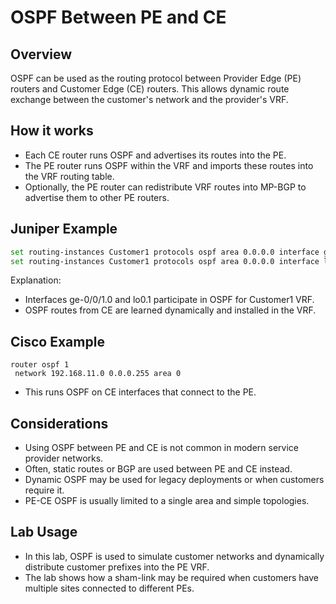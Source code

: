 # OSPF Between PE and CE

## Overview

OSPF can be used as the routing protocol between Provider Edge (PE) routers and Customer Edge (CE) routers. This allows dynamic route exchange between the customer's network and the provider's VRF.

## How it works

* Each CE router runs OSPF and advertises its routes into the PE.
* The PE router runs OSPF within the VRF and imports these routes into the VRF routing table.
* Optionally, the PE router can redistribute VRF routes into MP-BGP to advertise them to other PE routers.

## Juniper Example

```bash
set routing-instances Customer1 protocols ospf area 0.0.0.0 interface ge-0/0/1.0
set routing-instances Customer1 protocols ospf area 0.0.0.0 interface lo0.1
```

Explanation:

* Interfaces ge-0/0/1.0 and lo0.1 participate in OSPF for Customer1 VRF.
* OSPF routes from CE are learned dynamically and installed in the VRF.

## Cisco Example

```shell
router ospf 1
 network 192.168.11.0 0.0.0.255 area 0
```

* This runs OSPF on CE interfaces that connect to the PE.

## Considerations

* Using OSPF between PE and CE is not common in modern service provider networks.
* Often, static routes or BGP are used between PE and CE instead.
* Dynamic OSPF may be used for legacy deployments or when customers require it.
* PE-CE OSPF is usually limited to a single area and simple topologies.

## Lab Usage

* In this lab, OSPF is used to simulate customer networks and dynamically distribute customer prefixes into the PE VRF.
* The lab shows how a sham-link may be required when customers have multiple sites connected to different PEs.
